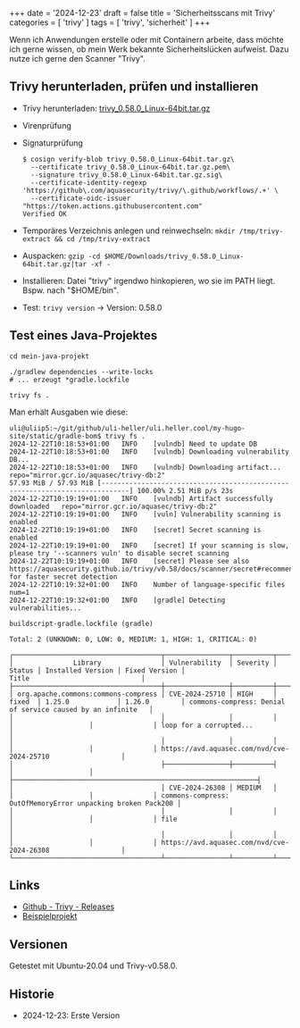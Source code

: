 +++
date = '2024-12-23'
draft = false
title = 'Sicherheitsscans mit Trivy'
categories = [ 'trivy' ]
tags = [ 'trivy', 'sicherheit' ]
+++

<!--
Sicherheitsscans mit Trivy
==========================
-->

Wenn ich Anwendungen erstelle oder mit
Containern arbeite, dass möchte ich gerne wissen,
ob mein Werk bekannte Sicherheitslücken aufweist.
Dazu nutze ich gerne den Scanner "Trivy".

<!--more-->

Trivy herunterladen, prüfen und installieren
--------------------------------------------

- Trivy herunterladen: [trivy_0.58.0_Linux-64bit.tar.gz](https://github.com/aquasecurity/trivy/releases/download/v0.58.0/trivy_0.58.0_Linux-64bit.tar.gz)
- Virenprüfung
- Signaturprüfung

  ```
  $ cosign verify-blob trivy_0.58.0_Linux-64bit.tar.gz\
    --certificate trivy_0.58.0_Linux-64bit.tar.gz.pem\
    --signature trivy_0.58.0_Linux-64bit.tar.gz.sig\
    --certificate-identity-regexp 'https://github\.com/aquasecurity/trivy/\.github/workflows/.+' \
    --certificate-oidc-issuer "https://token.actions.githubusercontent.com"
  Verified OK
  ```

- Temporäres Verzeichnis anlegen und reinwechseln: `mkdir /tmp/trivy-extract && cd /tmp/trivy-extract`

- Auspacken: `gzip -cd $HOME/Downloads/trivy_0.58.0_Linux-64bit.tar.gz|tar -xf -`

- Installieren: Datei "trivy" irgendwo hinkopieren, wo sie im PATH liegt. Bspw. nach "$HOME/bin".

- Test: `trivy version` -> Version: 0.58.0

Test eines Java-Projektes
-------------------------

```
cd mein-java-projekt

./gradlew dependencies --write-locks
# ... erzeugt *gradle.lockfile

trivy fs .
```

Man erhält Ausgaben wie diese:

```
uli@uliip5:~/git/github/uli-heller/uli.heller.cool/my-hugo-site/static/gradle-bom$ trivy fs .
2024-12-22T10:18:53+01:00	INFO	[vulndb] Need to update DB
2024-12-22T10:18:53+01:00	INFO	[vulndb] Downloading vulnerability DB...
2024-12-22T10:18:53+01:00	INFO	[vulndb] Downloading artifact...	repo="mirror.gcr.io/aquasec/trivy-db:2"
57.93 MiB / 57.93 MiB [-----------------------------------------------------------------------------] 100.00% 2.51 MiB p/s 23s
2024-12-22T10:19:19+01:00	INFO	[vulndb] Artifact successfully downloaded	repo="mirror.gcr.io/aquasec/trivy-db:2"
2024-12-22T10:19:19+01:00	INFO	[vuln] Vulnerability scanning is enabled
2024-12-22T10:19:19+01:00	INFO	[secret] Secret scanning is enabled
2024-12-22T10:19:19+01:00	INFO	[secret] If your scanning is slow, please try '--scanners vuln' to disable secret scanning
2024-12-22T10:19:19+01:00	INFO	[secret] Please see also https://aquasecurity.github.io/trivy/v0.58/docs/scanner/secret#recommendation for faster secret detection
2024-12-22T10:19:32+01:00	INFO	Number of language-specific files	num=1
2024-12-22T10:19:32+01:00	INFO	[gradle] Detecting vulnerabilities...

buildscript-gradle.lockfile (gradle)

Total: 2 (UNKNOWN: 0, LOW: 0, MEDIUM: 1, HIGH: 1, CRITICAL: 0)

┌─────────────────────────────────────┬────────────────┬──────────┬────────┬───────────────────┬───────────────┬─────────────────────────────────────────────────────────────┐
│               Library               │ Vulnerability  │ Severity │ Status │ Installed Version │ Fixed Version │                            Title                            │
├─────────────────────────────────────┼────────────────┼──────────┼────────┼───────────────────┼───────────────┼─────────────────────────────────────────────────────────────┤
│ org.apache.commons:commons-compress │ CVE-2024-25710 │ HIGH     │ fixed  │ 1.25.0            │ 1.26.0        │ commons-compress: Denial of service caused by an infinite   │
│                                     │                │          │        │                   │               │ loop for a corrupted...                                     │
│                                     │                │          │        │                   │               │ https://avd.aquasec.com/nvd/cve-2024-25710                  │
│                                     ├────────────────┼──────────┤        │                   │               ├─────────────────────────────────────────────────────────────┤
│                                     │ CVE-2024-26308 │ MEDIUM   │        │                   │               │ commons-compress: OutOfMemoryError unpacking broken Pack200 │
│                                     │                │          │        │                   │               │ file                                                        │
│                                     │                │          │        │                   │               │ https://avd.aquasec.com/nvd/cve-2024-26308                  │
└─────────────────────────────────────┴────────────────┴──────────┴────────┴───────────────────┴───────────────┴─────────────────────────────────────────────────────────────┘
```

Links
-----

- [Github - Trivy - Releases](https://github.com/aquasecurity/trivy/releases)
- [Beispielprojekt](/springboot-hello-world)

Versionen
---------

Getestet mit Ubuntu-20.04 und Trivy-v0.58.0.

Historie
--------

- 2024-12-23: Erste Version
